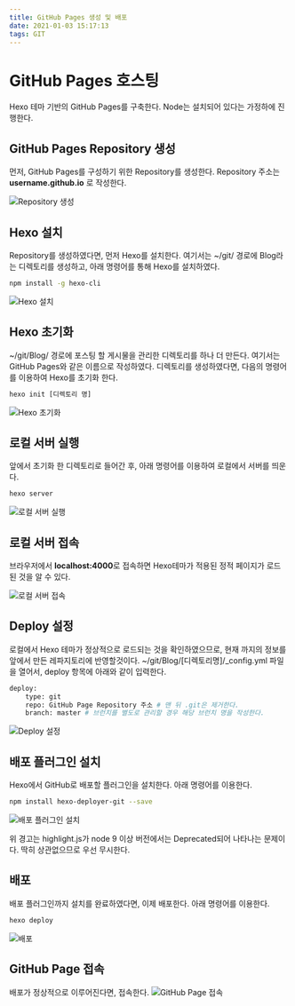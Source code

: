```yaml
---
title: GitHub Pages 생성 및 배포
date: 2021-01-03 15:17:13
tags: GIT
---
```


# GitHub Pages 호스팅
Hexo 테마 기반의 GitHub Pages를 구축한다. Node는 설치되어 있다는 가정하에 진행한다.

## GitHub Pages Repository 생성
먼저, GitHub Pages를 구성하기 위한 Repository를 생성한다. Repository 주소는 **username.github.io** 로 작성한다.

![Repository 생성](/images/GitHub-Pages-생성-및-배포/01.png)

## Hexo 설치
Repository를 생성하였다면, 먼저 Hexo를 설치한다. 여기서는 ~/git/ 경로에 Blog라는 디렉토리를 생성하고, 아래 명령어를 통해 Hexo를 설치하였다.

```bash
npm install -g hexo-cli
```

![Hexo 설치](/images/GitHub-Pages-생성-및-배포/02.png)

## Hexo 초기화
~/git/Blog/ 경로에 포스팅 할 게시물을 관리한 디렉토리를 하나 더 만든다. 여기서는 GitHub Pages와 같은 이름으로 작성하였다.
디렉토리를 생성하였다면, 다음의 명령어를 이용하여 Hexo를 초기화 한다.

```bash
hexo init [디렉토리 명]
```

![Hexo 초기화](/images/GitHub-Pages-생성-및-배포/03.png)

## 로컬 서버 실행
앞에서 초기화 한 디렉토리로 들어간 후, 아래 명령어를 이용하여 로컬에서 서버를 띄운다.

```bash
hexo server
```
![로컬 서버 실행](/images/GitHub-Pages-생성-및-배포/04.png)

## 로컬 서버 접속
브라우저에서 **localhost:4000**로 접속하면 Hexo테마가 적용된 정적 페이지가 로드 된 것을 알 수 있다.

![로컬 서버 접속](/images/GitHub-Pages-생성-및-배포/05.png)

## Deploy 설정
로컬에서 Hexo 테마가 정상적으로 로드되는 것을 확인하였으므로, 현재 까지의 정보를 앞에서 만든 레파지토리에 반영할것이다.
~/git/Blog/[디렉토리명]/_config.yml 파일을 열어서, deploy 항목에 아래와 같이 입력한다.

```bash
deploy:
    type: git
    repo: GitHub Page Repository 주소 # 맨 뒤 .git은 제거한다.
    branch: master # 브런치를 별도로 관리할 경우 해당 브런치 명을 작성한다.
```
![Deploy 설정](/images/GitHub-Pages-생성-및-배포/06.png)

## 배포 플러그인 설치
Hexo에서 GitHub로 배포할 플러그인을 설치한다. 아래 명령어를 이용한다.

```bash
npm install hexo-deployer-git --save
```

![배포 플러그인 설치](/images/GitHub-Pages-생성-및-배포/07.png)

위 경고는 highlight.js가 node 9 이상 버전에서는 Deprecated되어 나타나는 문제이다. 딱히 상관없으므로 우선 무시한다.

## 배포
배포 플러그인까지 설치를 완료하였다면, 이제 배포한다. 아래 명령어를 이용한다.

```bash
hexo deploy
```
![배포](/images/GitHub-Pages-생성-및-배포/08.png)

## GitHub Page 접속
배포가 정상적으로 이루어진다면, 접속한다.
![GitHub Page 접속](/images/GitHub-Pages-생성-및-배포/09.png)
